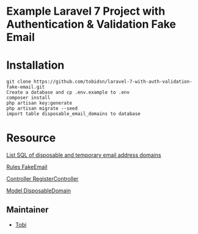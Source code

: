 # Example Laravel 7 Project with Authentication & Validation Fake Email

# Installation
```
git clone https://github.com/tobidsn/laravel-7-with-auth-validation-fake-email.git
Create a database and cp .env.example to .env
composer install
php artisan key:generate
php artisan migrate --seed
import table disposable_email_domains to database
```

# Resource

[List SQL of disposable and temporary email address domains](https://github.com/tobidsn/disposable-email-domains-sql)

[Rules FakeEmail](https://github.com/tobidsn/laravel-7-with-auth-validation-fake-email/blob/master/app/Rules/FakeEmail.php)

[Controller RegisterController ](https://github.com/tobidsn/laravel-7-with-auth-validation-fake-email/blob/master/app/Http/Controllers/Auth/RegisterController.php)

[Model DisposableDomain ](https://github.com/tobidsn/laravel-7-with-auth-validation-fake-email/blob/master/app/DisposableDomain.php)

## Maintainer
* [Tobi](https://twitter.com/tobidsn/)